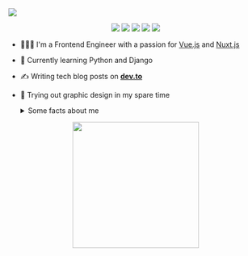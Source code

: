 
<img src="https://res.cloudinary.com/highflyer910/image/upload/v1595114760/me_l1o4qs.jpg" >
<p align="center">
    <a href="https://twitter.com/highflyer910" alt="Twitter"><img src="https://res.cloudinary.com/highflyer910/image/upload/v1595115427/twitter_qwablo.png"/></a>
    <a href="mailto: mushambadzeteona@gmail.com" alt="Contact me"><img src="https://res.cloudinary.com/highflyer910/image/upload/v1595115427/mail_ot8r6x.png"/></a>
    <a href="https://codepen.io/HighFlyer/" alt="Codepen"><img src="https://res.cloudinary.com/highflyer910/image/upload/v1595115427/codepen_ldukhx.png"/></a>
    <a href="https://highflyer910.github.io/" alt="My site"><img src="https://res.cloudinary.com/highflyer910/image/upload/v1595115427/link_txvmet.png"/></a>
    <a href="https://www.behance.net/highflyer910" alt="Behance"><img src="https://res.cloudinary.com/highflyer910/image/upload/v1595115427/behance_zr7qlc.png"/></a>
  </p>

- 👩🏻‍💻 I'm a Frontend Engineer with a passion for [Vue.js](https://vuejs.org/) and [Nuxt.js](https://nuxtjs.org/)
- 🌱 Currently learning Python and Django
- ✍️ Writing tech blog posts on **[dev.to](https://dev.to/highflyer910)**
- 🎨 Trying out graphic design in my spare time

  <details>
    <summary>Some facts about me</summary>
    <br>

    - 🎮 I am an in-game photographer making pictures in **[VR](https://vrphotography.netlify.app/)**.
    - 🎶 I love Listening to smooth jazz while coding
    - 🧘 I Practice yoga and qigong to avoid burnout 
    <br>
   <img src="https://github-readme-stats.vercel.app/api?username=highflyer910&show_icons=true" alt="highflyer910" /> 
  </details>


<p align="center">
  <img width="250" src="https://media.giphy.com/media/KFcA9XBoottEw4Jv86/giphy.gif" width="180">
</p>


<!--

- 🔭 I’m currently working on ...
- 🌱 I’m currently learning ...
- 👯 I’m looking to collaborate on ...
- 🤔 I’m looking for help with ...
- 💬 Ask me about ...
- 📫 How to reach me: ...
- 😄 Pronouns: ...
- ⚡ Fun fact: ...
-->
